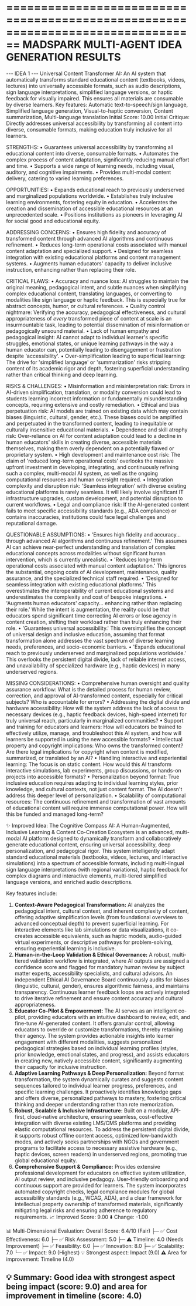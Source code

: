 ================================================================================
MADSPARK MULTI-AGENT IDEA GENERATION RESULTS
================================================================================

--- IDEA 1 ---
Universal Content Transformer AI: An AI system that automatically transforms standard educational content (textbooks, videos, lectures) into universally accessible formats, such as audio descriptions, sign language interpretations, simplified language versions, or haptic feedback for visually impaired. This ensures all materials are consumable by diverse learners. Key features: Automatic text-to-speech/sign language, Simplified language generation, Visual-to-haptic conversion, Content summarization, Multi-language translation
Initial Score: 10.00
Initial Critique: Directly addresses universal accessibility by transforming all content into diverse, consumable formats, making education truly inclusive for all learners.

STRENGTHS:
• Guarantees universal accessibility by transforming all educational content into diverse, consumable formats.
• Automates the complex process of content adaptation, significantly reducing manual effort and time.
• Supports a wide range of learning needs, including visual, auditory, and cognitive impairments.
• Provides multi-modal content delivery, catering to varied learning preferences.

OPPORTUNITIES:
• Expands educational reach to previously underserved and marginalized populations worldwide.
• Establishes truly inclusive learning environments, fostering equity in education.
• Accelerates the creation and dissemination of accessible educational resources at an unprecedented scale.
• Positions institutions as pioneers in leveraging AI for social good and educational equity.

ADDRESSING CONCERNS:
• Ensures high fidelity and accuracy of transformed content through advanced AI algorithms and continuous refinement.
• Reduces long-term operational costs associated with manual content adaptation and specialized support.
• Designed for seamless integration with existing educational platforms and content management systems.
• Augments human educators' capacity to deliver inclusive instruction, enhancing rather than replacing their role.

CRITICAL FLAWS:
• Accuracy and nuance loss: AI struggles to maintain the original meaning, pedagogical intent, and subtle nuances when simplifying complex educational content, translating languages, or converting to modalities like sign language or haptic feedback. This is especially true for abstract concepts, humor, or cultural references.
• Quality control nightmare: Verifying the accuracy, pedagogical effectiveness, and cultural appropriateness of *every* transformed piece of content at scale is an insurmountable task, leading to potential dissemination of misinformation or pedagogically unsound material.
• Lack of human empathy and pedagogical insight: AI cannot adapt to individual learner's specific struggles, emotional states, or unique learning pathways in the way a human educator can, potentially leading to disengagement or frustration despite 'accessibility'.
• Over-simplification leading to superficial learning: The drive for 'simplified language' or 'summarization' risks stripping content of its academic rigor and depth, fostering superficial understanding rather than critical thinking and deep learning.

RISKS & CHALLENGES:
• Misinformation and misinterpretation risk: Errors in AI-driven simplification, translation, or modality conversion could lead to students learning incorrect information or fundamentally misunderstanding concepts, requiring extensive and costly remediation.
• Ethical and bias perpetuation risk: AI models are trained on existing data which may contain biases (linguistic, cultural, gender, etc.). These biases could be amplified and perpetuated in the transformed content, leading to inequitable or culturally insensitive educational materials.
• Dependence and skill atrophy risk: Over-reliance on AI for content adaptation could lead to a decline in human educators' skills in creating diverse, accessible materials themselves, making them overly dependent on a potentially flawed or proprietary system.
• High development and maintenance cost risk: The claim of 'reduced long-term operational costs' overlooks the massive upfront investment in developing, integrating, and continuously refining such a complex, multi-modal AI system, as well as the ongoing computational resources and human oversight required.
• Integration complexity and disruption risk: 'Seamless integration' with diverse existing educational platforms is rarely seamless. It will likely involve significant IT infrastructure upgrades, custom development, and potential disruption to current workflows.
• Legal and compliance risk: If the AI-generated content fails to meet specific accessibility standards (e.g., ADA compliance) or contains inaccuracies, institutions could face legal challenges and reputational damage.

QUESTIONABLE ASSUMPTIONS:
• 'Ensures high fidelity and accuracy... through advanced AI algorithms and continuous refinement.' This assumes AI can achieve near-perfect understanding and translation of complex educational concepts across modalities without significant human intervention, which is currently unrealistic.
• 'Reduces long-term operational costs associated with manual content adaptation.' This ignores the substantial, ongoing costs of AI development, maintenance, quality assurance, and the specialized technical staff required.
• 'Designed for seamless integration with existing educational platforms.' This overestimates the interoperability of current educational systems and underestimates the complexity and cost of bespoke integrations.
• 'Augments human educators' capacity... enhancing rather than replacing their role.' While the intent is augmentation, the reality could be that educators spend significant time correcting AI errors or lose agency in content creation, shifting their workload rather than truly enhancing their role.
• 'Guarantees universal accessibility.' This oversimplifies the concept of universal design and inclusive education, assuming that format transformation alone addresses the vast spectrum of diverse learning needs, preferences, and socio-economic barriers.
• 'Expands educational reach to previously underserved and marginalized populations worldwide.' This overlooks the persistent digital divide, lack of reliable internet access, and unavailability of specialized hardware (e.g., haptic devices) in many underserved regions.

MISSING CONSIDERATIONS:
• Comprehensive human oversight and quality assurance workflow: What is the detailed process for human review, correction, and approval of AI-transformed content, especially for critical subjects? Who is accountable for errors?
• Addressing the digital divide and hardware accessibility: How will the system address the lack of access to necessary devices (e.g., haptic feedback devices, high-speed internet) for truly universal reach, particularly in marginalized communities?
• Support and training for educators and learners: How will educators be trained to effectively utilize, manage, and troubleshoot this AI system, and how will learners be supported in using the new accessible formats?
• Intellectual property and copyright implications: Who owns the transformed content? Are there legal implications for copyright when content is modified, summarized, or translated by an AI?
• Handling interactive and experiential learning: The focus is on static content. How would this AI transform interactive simulations, lab experiments, group discussions, or hands-on projects into accessible formats?
• Personalization beyond format: True inclusive education requires adapting to individual learning styles, prior knowledge, and cultural contexts, not just content format. The AI doesn't address this deeper level of personalization.
• Scalability of computational resources: The continuous refinement and transformation of vast amounts of educational content will require immense computational power. How will this be funded and managed long-term?

✨ Improved Idea:
The Cognitive Compass AI: A Human-Augmented, Inclusive Learning & Content Co-Creation Ecosystem is an advanced, multi-modal AI platform designed to dynamically transform and collaboratively generate educational content, ensuring universal accessibility, deep personalization, and pedagogical rigor. This system intelligently adapt standard educational materials (textbooks, videos, lectures, and interactive simulations) into a spectrum of accessible formats, including multi-lingual sign language interpretations (with regional variations), haptic feedback for complex diagrams and interactive elements, multi-tiered simplified language versions, and enriched audio descriptions. 

Key features include:
1.  **Context-Aware Pedagogical Transformation:** AI analyzes the pedagogical intent, cultural context, and inherent complexity of content, offering adaptive simplification levels (from foundational overviews to advanced conceptual depth) to prevent superficial learning. For interactive elements like lab simulations or data visualizations, it co-creates accessible equivalents, such as haptic models, audio-guided virtual experiments, or descriptive pathways for problem-solving, ensuring experiential learning is inclusive.
2.  **Human-in-the-Loop Validation & Ethical Governance:** A robust, multi-tiered validation workflow is integrated, where AI outputs are assigned a confidence score and flagged for mandatory human review by subject matter experts, accessibility specialists, and cultural advisors. An independent Ethical AI Governance Board continuously audits for biases (linguistic, cultural, gender), ensures algorithmic fairness, and maintains transparency. Continuous learner feedback loops are actively integrated to drive iterative refinement and ensure content accuracy and cultural appropriateness.
3.  **Educator Co-Pilot & Empowerment:** The AI serves as an intelligent co-pilot, providing educators with an intuitive dashboard to review, edit, and fine-tune AI-generated content. It offers granular control, allowing educators to override or customize transformations, thereby retaining their agency. The system provides actionable insights into learner engagement with different modalities, suggests personalized pedagogical strategies based on individual learning profiles (styles, prior knowledge, emotional states, and progress), and assists educators in creating new, natively accessible content, significantly augmenting their capacity for inclusive instruction.
4.  **Adaptive Learning Pathways & Deep Personalization:** Beyond format transformation, the system dynamically curates and suggests content sequences tailored to individual learner progress, preferences, and specific learning challenges. It proactively identifies knowledge gaps and offers diverse, personalized pathways to mastery, fostering critical thinking and deeper understanding rather than rote memorization.
5.  **Robust, Scalable & Inclusive Infrastructure:** Built on a modular, API-first, cloud-native architecture, ensuring seamless, cost-effective integration with diverse existing LMS/CMS platforms and providing elastic computational resources. To address the persistent digital divide, it supports robust offline content access, optimized low-bandwidth modes, and actively seeks partnerships with NGOs and government programs to facilitate access to necessary assistive hardware (e.g., haptic devices, screen readers) in underserved regions, promoting true global educational equity.
6.  **Comprehensive Support & Compliance:** Provides extensive professional development for educators on effective system utilization, AI output review, and inclusive pedagogy. User-friendly onboarding and continuous support are provided for learners. The system incorporates automated copyright checks, legal compliance modules for global accessibility standards (e.g., WCAG, ADA), and a clear framework for intellectual property ownership of transformed materials, significantly mitigating legal risks and ensuring adherence to regulatory requirements.
📈 Improved Score: 9.00
⬇️  Change: -1.00

📊 Multi-Dimensional Evaluation:
Overall Score: 6.4/10 (Fair)
├─ ✅ Cost Effectiveness: 6.0
├─ ✅ Risk Assessment: 5.0
├─ ⚠️ Timeline: 4.0 (Needs Improvement)
├─ ✅ Feasibility: 6.0
├─ ✅ Innovation: 8.0
├─ ✅ Scalability: 7.0
└─ ✅ Impact: 9.0 (Highest)
💡 Strongest aspect: Impact (9.0)
⚠️  Area for improvement: Timeline (4.0)

💡 Summary: Good idea with strongest aspect being impact (score: 9.0) and area for improvement in timeline (score: 4.0)
--------------------------------------------------------------------------------